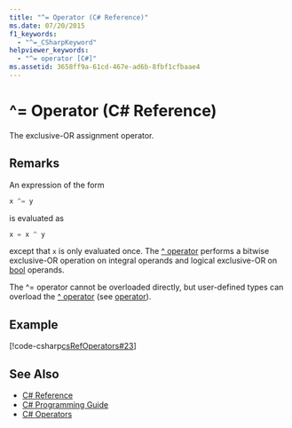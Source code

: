 ```yaml
---
title: "^= Operator (C# Reference)"
ms.date: 07/20/2015
f1_keywords: 
  - "^=_CSharpKeyword"
helpviewer_keywords: 
  - "^= operator [C#]"
ms.assetid: 3658ff9a-61cd-467e-ad6b-8fbf1cfbaae4
---
```

# ^= Operator (C# Reference)
The exclusive-OR assignment operator.  
  
## Remarks  
 An expression of the form  
  
```csharp  
x ^= y  
```  
  
 is evaluated as  
  
```csharp  
x = x ^ y  
```  
  
 except that `x` is only evaluated once. The [^ operator](../../../csharp/language-reference/operators/xor-operator.md) performs a bitwise exclusive-OR operation on integral operands and logical exclusive-OR on [bool](../../../csharp/language-reference/keywords/bool.md) operands.  
  
 The ^= operator cannot be overloaded directly, but user-defined types can overload the [^ operator](../../../csharp/language-reference/operators/xor-operator.md) (see [operator](../../../csharp/language-reference/keywords/operator.md)).  
  
## Example  
 [!code-csharp[csRefOperators#23](../../../csharp/language-reference/operators/codesnippet/CSharp/xor-assignment-operator_1.cs)]  
  
## See Also

- [C# Reference](../../../csharp/language-reference/index.md)  
- [C# Programming Guide](../../../csharp/programming-guide/index.md)  
- [C# Operators](../../../csharp/language-reference/operators/index.md)
